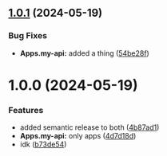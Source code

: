 ## [1.0.1](https://github.com/jdlovins/testing-nx-1/compare/Apps.my-api-v1.0.0...Apps.my-api-v1.0.1) (2024-05-19)


### Bug Fixes

* **Apps.my-api:** added a thing ([54be28f](https://github.com/jdlovins/testing-nx-1/commit/54be28fb3eb527f190daf4c70d9ee8a2cb6bbf77))

# 1.0.0 (2024-05-19)


### Features

* added semantic release to both ([4b87ad1](https://github.com/jdlovins/testing-nx-1/commit/4b87ad1eed10ca8ef0e3a61048ec911fba156168))
* **Apps.my-api:** only apps ([4d7d18d](https://github.com/jdlovins/testing-nx-1/commit/4d7d18d644f19cc85f8898be1f7159599bc5b77a))
* idk ([b73de54](https://github.com/jdlovins/testing-nx-1/commit/b73de54cc878ccec21fb5c4dafcc0ea3027ef71c))

